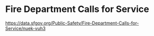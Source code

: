 
# Fire Department Calls for Service
https://data.sfgov.org/Public-Safety/Fire-Department-Calls-for-Service/nuek-vuh3
